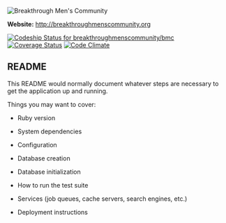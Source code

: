 ![Breakthrough Men's Community](https://raw.github.com/breakthroughmenscommunity/bmc/267df30366c7ca48cb5b7a76bced98a7e30e5aeb/app/assets/images/bmc_banner.png)

**Website:** http://breakthroughmenscommunity.org

[ ![Codeship Status for
breakthroughmenscommunity/bmc](https://www.codeship.io/projects/4ddd2200-2419-0131-525e-2ab15a461804/status?branch=master)](https://www.codeship.io/projects/8841) [![Coverage
Status](https://coveralls.io/repos/breakthroughmenscommunity/bmc/badge.png)](https://coveralls.io/r/breakthroughformen/breakthroughformen) [![Code Climate](https://codeclimate.com/github/breakthroughmenscommunity/bmc.png)](https://codeclimate.com/github/breakthroughmenscommunity/bmc)

## README

This README would normally document whatever steps are necessary to get the
application up and running.

Things you may want to cover:

* Ruby version

* System dependencies

* Configuration

* Database creation

* Database initialization

* How to run the test suite

* Services (job queues, cache servers, search engines, etc.)

* Deployment instructions
